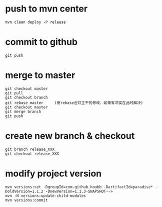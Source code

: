 # push to mvn center

```
mvn clean deploy -P release
```

# commit to github

```
git push
```

# merge to master

```
git checkout master
git pull
git checkout branch
git rebase master     (用rebase合并主干的修改，如果有冲突在此时解决)
git checkout master
git merge branch
git push
```

# create new branch & checkout 

```
git branch release_XXX
git checkout release_XXX
```

# modify project version

```
mvn versions:set -DgroupId=com.github.houbb -DartifactId=paradise* -DoldVersion=1.1.2 -DnewVersion=1.1.3-SNAPSHOT-->
mvn -N versions:update-child-modules
mvn versions:commit
```

